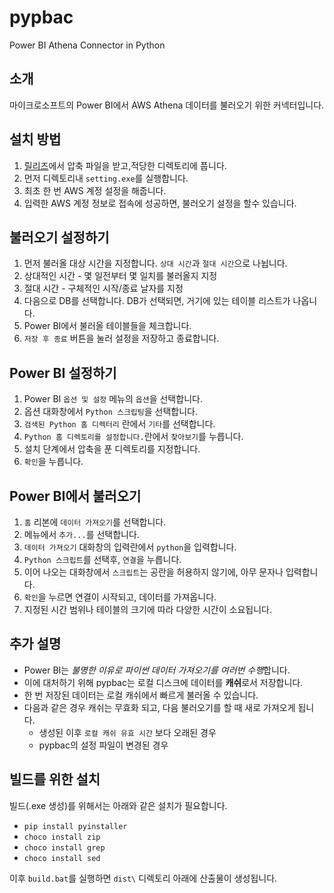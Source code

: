 # pypbac
Power BI Athena Connector in Python

## 소개

마이크로소프트의 Power BI에서 AWS Athena 데이터를 불러오기 위한 커넥터입니다. 

## 설치 방법

1. [릴리즈](https://github.com/haje01/pypbac/releases/)에서 압축 파일을 받고,적당한 디렉토리에 풉니다.
2. 먼저 디렉토리내 `setting.exe`를 실행합니다.
3. 최초 한 번 AWS 계정 설정을 해줍니다.
4. 입력한 AWS 계정 정보로 접속에 성공하면, 불러오기 설정을 할수 있습니다.


## 불러오기 설정하기
1. 먼저 불러올 대상 시간을 지정합니다. `상대 시간`과 `절대 시간`으로 나뉩니다.
  1. 상대적인 시간 - 몇 일전부터 몇 일치를 불러올지 지정
  2. 절대 시간 - 구체적인 시작/종료 날자를 지정
2. 다음으로 DB를 선택합니다. DB가 선택되면, 거기에 있는 테이블 리스트가 나옵니다.
3. Power BI에서 불러올 테이블들을 체크합니다.
4. `저장 후 종료` 버튼을 눌러 설정을 저장하고 종료합니다.

## Power BI 설정하기
1. Power BI `옵션 및 설정` 메뉴의 `옵션`을 선택합니다.
2. 옵션 대화창에서 `Python 스크립팅`을 선택합니다.
3. `검색된 Python 홈 디렉터리` 란에서 `기타`를 선택합니다.
3. `Python 홈 디렉토리를 설정합니다.`란에서 `찾아보기`를 누릅니다.
4. 설치 단계에서 압축을 푼 디렉토리를 지정합니다.
5. `확인`을 누릅니다.

## Power BI에서 불러오기
1. `홈` 리본에 `데이터 가져오기`를 선택합니다.
2. 메뉴에서 `추가...`를 선택합니다.
3. `데이터 가져오기` 대화창의 입력란에서 `python`을 입력합니다.
4. `Python 스크립트`를 선택후, `연결`을 누릅니다.
5. 이어 나오는 대화창에서 `스크립트`는 공란을 허용하지 않기에, 아무 문자나 입력합니다.
6. `확인`을 누르면 연결이 시작되고, 데이터를 가져옵니다.
7. 지정된 시간 범위나 테이블의 크기에 따라 다양한 시간이 소요됩니다.


## 추가 설명
- Power BI는 *불명한 이유로 파이썬 데이터 가져오기를 여러번 수행*합니다.
- 이에 대처하기 위해 pypbac는 로컬 디스크에 데이터를 **캐쉬**로서 저장합니다.
- 한 번 저장된 데이터는 로컬 캐쉬에서 빠르게 불러올 수 있습니다.
- 다음과 같은 경우 캐쉬는 무효화 되고, 다음 불러오기를 할 때 새로 가져오게 됩니다.
  - 생성된 이후 `로컬 캐쉬 유효 시간` 보다 오래된 경우
  - pypbac의 설정 파일이 변경된 경우

## 빌드를 위한 설치

빌드(.exe 생성)를 위해서는 아래와 같은 설치가 필요합니다.

- `pip install pyinstaller`
- `choco install zip`
- `choco install grep`
- `choco install sed`

이후 `build.bat`를 실행하면 `dist\` 디렉토리 아래에 산출물이 생성됩니다.
